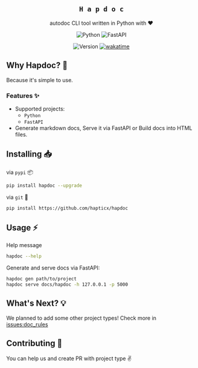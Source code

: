 <div align="center">

## `H a p d o c`
autodoc CLI tool written in Python with :heart:

![Python](https://img.shields.io/badge/Python%203.10-35497E?style=for-the-badge&logo=python&logoColor=FFF077)
![FastAPI](https://img.shields.io/badge/FastAPI-35497E?style=for-the-badge&logo=fastapi&logoColor=FFF077)

![Version](https://img.shields.io/pypi/v/hapdoc?label=hapdoc&style=for-the-badge)
[![wakatime](https://wakatime.com/badge/user/eaf11f95-5e2a-4b60-ae6a-38cd01ed317b/project/f4dc9f08-796d-42b1-9065-363e5a347ecf.svg?style=for-the-badge)](https://wakatime.com/badge/user/eaf11f95-5e2a-4b60-ae6a-38cd01ed317b/project/f4dc9f08-796d-42b1-9065-363e5a347ecf)

</div>

## Why Hapdoc? :information_desk_person:
Because it's simple to use.

### Features :sparkles:
- Supported projects:
  - `Python`
  - `FastAPI`
- Generate markdown docs, Serve it via FastAPI or Build docs into HTML files.

## Installing :inbox_tray:
via `pypi` 📦
```bash
pip install hapdoc --upgrade
```
via `git` 💾
```bash
pip install https://github.com/hapticx/hapdoc
```

## Usage :zap:
Help message
```bash
hapdoc --help
```
Generate and serve docs via FastAPI:
```bash
hapdoc gen path/to/project
hapdoc serve docs/hapdoc -h 127.0.0.1 -p 5000
```

## What's Next? :bulb:
We planned to add some other project types! Check more in [issues:doc_rules](https://github.com/HapticX/hapdoc/labels/doc%20rules)

## Contributing :dizzy:
You can help us and create PR with project type :v:
